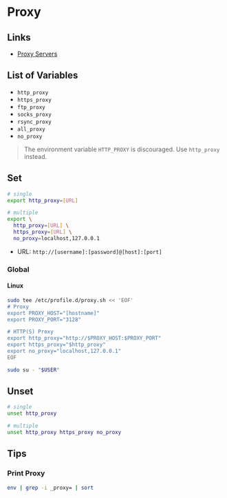 # Proxy

<!--
https://github.com/cristianoliveira/ergo
-->

## Links

- [Proxy Servers](https://roadmap.sh/guides/proxy-servers)

## List of Variables

- `http_proxy`
- `https_proxy`
- `ftp_proxy`
- `socks_proxy`
- `rsync_proxy`
- `all_proxy`
- `no_proxy`

> The environment variable `HTTP_PROXY` is discouraged. Use `http_proxy` instead.

## Set

```sh
# single
export http_proxy=[URL]

# multiple
export \
  http_proxy=[URL] \
  https_proxy=[URL] \
  no_proxy=localhost,127.0.0.1
```

- URL: `http://[username]:[password]@[host]:[port]`

### Global

#### Linux

```sh
sudo tee /etc/profile.d/proxy.sh << 'EOF'
# Proxy
export PROXY_HOST="[hostname]"
export PROXY_PORT="3128"

# HTTP(S) Proxy
export http_proxy="http://$PROXY_HOST:$PROXY_PORT"
export https_proxy="$http_proxy"
export no_proxy="localhost,127.0.0.1"
EOF
```

```sh
sudo su - "$USER"
```

## Unset

```sh
# single
unset http_proxy

# multiple
unset http_proxy https_proxy no_proxy
```

## Tips

### Print Proxy

```sh
env | grep -i _proxy= | sort
```
